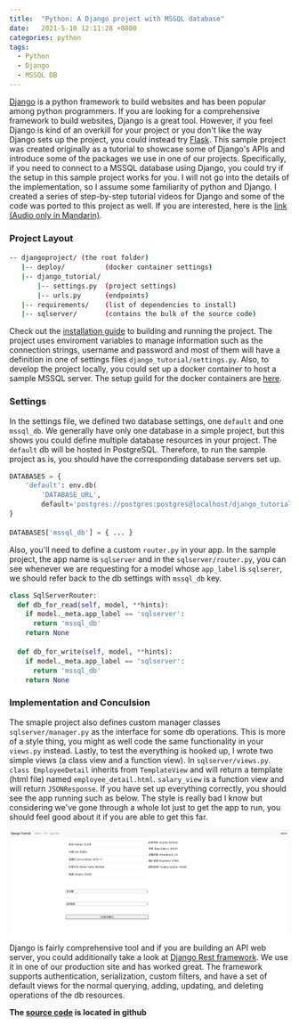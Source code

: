 ```yaml
---
title:  "Python: A Django project with MSSQL database"
date:   2021-5-10 12:11:28 +0800
categories: python
tags:
  - Python
  - Django
  - MSSQL DB
---
```


[Django](https://www.djangoproject.com/) is a python framework to build websites and has been popular among python programmers. If you are looking for a comprehensive framework to build websites, Django is a great tool. However, if you feel Django is kind of an overkill for your project or you don't like the way Django sets up the project, you could instead try [Flask](https://flask.palletsprojects.com/en/2.2.x/). This sample project was created originally as a tutorial to showcase some of Django's APIs and introduce some of the packages we use in one of our projects. Specifically, if you need to connect to a MSSQL database using Django, you could try if the setup in this sample project works for you. I will not go into the details of the implementation, so I assume some familiarity of python and Django. I created a series of step-by-step tutorial videos for Django and some of the code was ported to this project as well. If you are interested, here is the [link (Audio only in Mandarin)](https://www.youtube.com/watch?v=-_0OytPzTo4&list=PLOAhunPTyNdlb2G5VU19Rqj6Qx_rCRYHf&index=15&t=2s).

### Project Layout

```bash
-- djangoproject/ (the root folder)
   |-- deploy/          (docker container settings)
   |-- django_tutorial/ 
       |-- settings.py  (project settings)
       |-- urls.py      (endpoints)
   |-- requirements/    (list of dependencies to install)
   |-- sqlserver/       (contains the bulk of the source code)
```

Check out the [installation guide](https://github.com/mikeliaohm/django-tutorial) to building and running the project. The project uses enviroment variables to manage information such as the connection strings, username and password and most of them will have a definition in one of settings files `django_tutorial/settings.py`. Also, to develop the project locally, you could set up a docker container to host a sample MSSQL server. The setup guild for the docker containers are [here](https://github.com/mikeliaohm/django-tutorial/blob/main/DOCKER.md). 

### Settings

In the settings file, we defined two database settings, one `default` and one `mssql_db`. We generally have only one database in a simple project, but this shows you could define multiple database resources in your project. The `default` db will be hosted in PostgreSQL. Therefore, to run the sample project as is, you should have the corresponding database servers set up.

```python
DATABASES = {
    'default': env.db(
        'DATABASE_URL', 
        default='postgres://postgres:postgres@localhost/django_tutorial'), 
}

DATABASES['mssql_db'] = { ... }
```

Also, you'll need to define a custom `router.py` in your app. In the sample project, the app name is `sqlserver` and in the `sqlserver/router.py`, you can see whenever we are requesting for a model whose `app_label` is `sqlserer`, we should refer back to the db settings with `mssql_db` key.

```python
class SqlServerRouter:
  def db_for_read(self, model, **hints):
    if model._meta.app_label == 'sqlserver':
      return 'mssql_db'
    return None

  def db_for_write(self, model, **hints):
    if model._meta.app_label == 'sqlserver':
      return 'mssql_db'
    return None
```

### Implementation and Conculsion

The smaple project also defines custom manager classes `sqlserver/manager.py` as the interface for some db operations. This is more of a style thing, you might as well code the same functionality in your `views.py` instead. Lastly, to test the everything is hooked up, I wrote two simple views (a class view and a function view). In `sqlserver/views.py`. `class EmployeeDetail` inherits from `TemplateView` and will return a template (html file) named `employee_detail.html`. `salary_view` is a function view and will return `JSONResponse`. If you have set up everything correctly, you should see the app running such as below. The style is really bad I know but considering we've gone through a whole lot just to get the app to run, you should feel good about it if you are able to get this far.

![image2](/assets/images/django/up-and-running.png)

Django is fairly comprehensive tool and if you are building an API web server, you could additionally take a look at [Django Rest framework](https://www.django-rest-framework.org/). We use it in one of our production site and has worked great. The framework supports authentication, serialization, custom filters, and have a set of default views for the normal querying, adding, updating, and deleting operations of the db resources.

**The [source code](https://github.com/mikeliaohm/django-tutorial) is located in github**